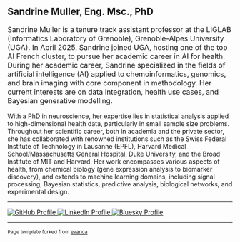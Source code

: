 ## Sandrine Muller, Eng. Msc., PhD
<p style="font-size:16px"> 
Sandrine Muller is a tenure track assistant professor at the LIGLAB (Informatics Laboratory of Grenoble), Grenoble-Alpes University (UGA). In April 2025, Sandrine joined UGA, hosting one of the top AI French cluster, to pursue her academic career in AI for health. During her academic career, Sandrine specialized in the fields of artificial intelligence (AI) applied to chemoinformatics, genomics, and brain imaging with core component in methodology. Her current interests are on data integration, health use cases, and Bayesian generative modelling. 

With a PhD in neuroscience, her expertise lies in statistical analysis applied to high-dimensional health data, particularly in small sample size problems.
Throughout her scientific career, both in academia and the private sector, she has collaborated with renowned institutions such as the Swiss Federal Institute of Technology in Lausanne (EPFL), Harvard Medical School/Massachusetts General Hospital, Duke University, and the Broad Institute of MIT and Harvard.
Her work encompasses various aspects of health, from chemical biology (gene expression analysis to biomarker discovery), and extends to machine learning domains, including signal processing, Bayesian statistics, predictive analysis, biological networks, and experimental design.

---


<p>
  <a href="https://github.com/sandrine-muller-research/" target="_blank" title="GitHub">
    <img src="https://img.shields.io/badge/-GitHub-black?style=flat&logo=github&logoColor=white" alt="GitHub Profile">
  </a>
  <a href="https://www.linkedin.com/in/sandrine-muller-phd-ba459725/" target="_blank" title="LinkedIn">
    <img src="https://img.shields.io/badge/-LinkedIn-blue?style=flat&logo=linkedin&logoColor=white" alt="LinkedIn Profile">
  </a>
  <a href="https://bsky.app/profile/sandrine-muller.bsky.social" target="_blank" title="Bluesky">
    <img src="https://img.shields.io/badge/-Bluesky-00A1E4?style=flat&logo=bluesky&logoColor=white" alt="Bluesky Profile">
  </a>
</p>

---
<p style="font-size:11px">Page template forked from <a href="https://github.com/evanca/quick-portfolio">evanca</a></p>
<!-- Remove above link if you don't want to attibute -->
